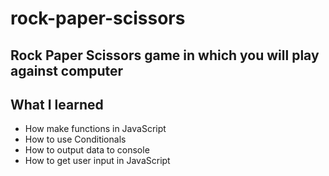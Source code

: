 # rock-paper-scissors
## Rock Paper Scissors game in which you will play against computer 
 ## What I learned 
 + How make functions in JavaScript
 + How to use Conditionals 
 + How to output data to console
 + How to get user input in JavaScript